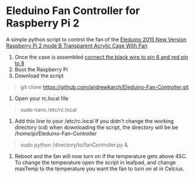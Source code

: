 # Eleduino Fan Controller for Raspberry Pi 2

A simple python script to control the fan of the [Eleduino 2015 New Version Raspberry Pi 2 mode B Transparent Acrylic Case With Fan](http://www.amazon.com/Eleduino-Version-Raspberry-Transparent-Acrylic/dp/B00ZEQ1PBI/)

1. Once the case is assembled [connect the black wire to pin 6 and red pin to 8](http://i.imgur.com/XryHosU.jpg)
1. Boot the Raspberry Pi
1. Download the script
> git clone https://github.com/andrewkarch/Eleduino-Fan-Controller.git
1. Open your rc.local file
> sudo nano /etc/rc.local
1. Add this line to your /etc/rc.local If you didn't change the working directory (cd) when downloading the script, the directory will be  be /home/pi/Eleduino-Fan-Controller
> sudo python /directory/to/fanController.py &
1. Reboot and the fan will now turn on if the temperature gets above 45C. To change the temperature open the script in leafpad, and change maxTemp to the temperature you want the fan to turn on at in Celcius.